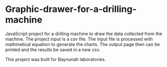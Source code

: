 # Graphic-drawer-for-a-drilling-machine
JavaScript project for a drilling machine to draw the data collected from the machine. The project input is a csv file. The input file is processed with mathmetical equation to generate the charts. The output page then can be printed and the results be saved in a  new csv.

This project was built for Baynunah laboratories.
